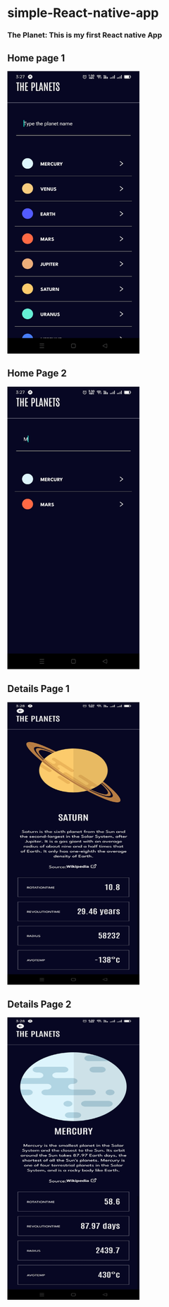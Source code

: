 # simple-React-native-app

### The Planet: This is my first React native App

## Home page 1

<img src="/AppScreenShort/01.jpg" alt="Home page 1" width="300" height="640">

## Home Page 2

<img src="/AppScreenShort/02.jpg" alt="Home page 2" width="300" height="640">

## Details Page 1

<img src="/AppScreenShort/03.jpg" alt="details page 1" width="300" height="640">

## Details Page 2

<img src="/AppScreenShort/04.jpg" alt="details page 2" width="300" height="640">
